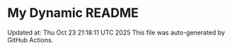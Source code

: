# My Dynamic README
Updated at: Thu Oct 23 21:18:11 UTC 2025
This file was auto-generated by GitHub Actions.
